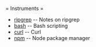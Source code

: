 = Instruments =

  * [ripgrep](ripgrep.md) -- Notes on ripgrep
  * [bash](bash/index.md) -- Bash scripting
  * [curl](curl/index.md) -- Curl
  * [npm](npm/index.md)   -- Node package manager
